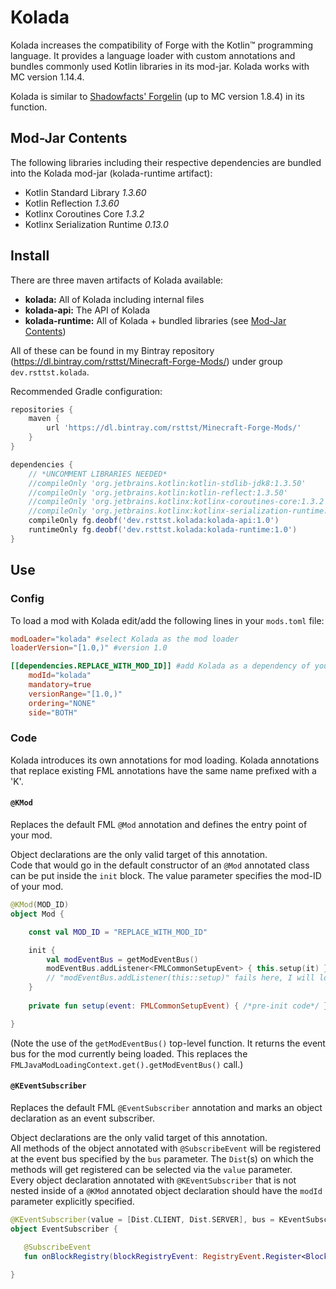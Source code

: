 # Kolada 
Kolada increases the compatibility of Forge with the Kotlin™ programming language.
It provides a language loader with custom annotations and bundles commonly used Kotlin libraries in its mod-jar.
Kolada works with MC version 1.14.4.

Kolada is similar to [Shadowfacts' Forgelin](https://www.curseforge.com/minecraft/mc-mods/shadowfacts-forgelin/files) (up to MC version 1.8.4) in its function.

## Mod-Jar Contents
The following libraries including their respective dependencies are bundled into the Kolada mod-jar (kolada-runtime artifact):
* Kotlin Standard Library _1.3.60_
* Kotlin Reflection _1.3.60_
* Kotlinx Coroutines Core _1.3.2_
* Kotlinx Serialization Runtime _0.13.0_

## Install
There are three maven artifacts of Kolada available:
* **kolada:** All of Kolada including internal files
* **kolada-api:** The API of Kolada
* **kolada-runtime:** All of Kolada + bundled libraries (see [Mod-Jar Contents](#mod-jar-contents))

All of these can be found in my Bintray repository (https://dl.bintray.com/rsttst/Minecraft-Forge-Mods/) under group `dev.rsttst.kolada`.

Recommended Gradle configuration:
```groovy
repositories {
    maven {
        url 'https://dl.bintray.com/rsttst/Minecraft-Forge-Mods/'
    }
}

dependencies {
    // *UNCOMMENT LIBRARIES NEEDED*
    //compileOnly 'org.jetbrains.kotlin:kotlin-stdlib-jdk8:1.3.50'
    //compileOnly 'org.jetbrains.kotlin:kotlin-reflect:1.3.50'
    //compileOnly 'org.jetbrains.kotlinx:kotlinx-coroutines-core:1.3.2'
    //compileOnly 'org.jetbrains.kotlinx:kotlinx-serialization-runtime:0.13.0'
    compileOnly fg.deobf('dev.rsttst.kolada:kolada-api:1.0')
    runtimeOnly fg.deobf('dev.rsttst.kolada:kolada-runtime:1.0')
}
```
## Use
### Config
To load a mod with Kolada edit/add the following lines in your `mods.toml` file:
```toml
modLoader="kolada" #select Kolada as the mod loader
loaderVersion="[1.0,)" #version 1.0

[[dependencies.REPLACE_WITH_MOD_ID]] #add Kolada as a dependency of your mod
    modId="kolada"
    mandatory=true
    versionRange="[1.0,)"
    ordering="NONE"
    side="BOTH"
```
### Code
Kolada introduces its own annotations for mod loading. Kolada annotations that replace existing FML annotations have the same name prefixed with a 'K'.
#### `@KMod`
Replaces the default FML `@Mod` annotation and defines the entry point of your mod.

Object declarations are the only valid target of this annotation.  
Code that would go in the default constructor of an `@Mod` annotated class can be put inside the `init` block.
The value parameter specifies the mod-ID of your mod.
```kotlin
@KMod(MOD_ID)
object Mod {

    const val MOD_ID = "REPLACE_WITH_MOD_ID"

    init {
        val modEventBus = getModEventBus()
        modEventBus.addListener<FMLCommonSetupEvent> { this.setup(it) }
        // "modEventBus.addListener(this::setup)" fails here, I will look into that
    }
    
    private fun setup(event: FMLCommonSetupEvent) { /*pre-init code*/ }

}
```
(Note the use of the `getModEventBus()` top-level function. It returns the event bus for the mod currently being loaded.
This replaces the `FMLJavaModLoadingContext.get().getModEventBus()` call.)
#### `@KEventSubscriber`
Replaces the default FML `@EventSubscriber` annotation and marks an object declaration as an event subscriber.

Object declarations are the only valid target of this annotation.  
All methods of the object annotated with `@SubscribeEvent` will be registered at the event bus specified by the `bus` parameter.
The `Dist`(s) on which the methods will get registered can be selected via the `value` parameter.  
Every object declaration annotated with `@KEventSubscriber` that is not nested inside of a `@KMod` annotated object declaration should have the `modId` parameter explicitly specified.
```kotlin
@KEventSubscriber(value = [Dist.CLIENT, Dist.SERVER], bus = KEventSubscriber.Bus.MOD, modId = "mod")
object EventSubscriber {
    
   @SubscribeEvent
   fun onBlockRegistry(blockRegistryEvent: RegistryEvent.Register<Block>) { /*block-registry code*/ }

}
```
